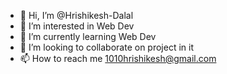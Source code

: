 - 👋 Hi, I’m @Hrishikesh-Dalal
- 👀 I’m interested in Web Dev
- 🌱 I’m currently learning Web Dev
- 💞️ I’m looking to collaborate on project in it
- 📫 How to reach me 1010hrishikesh@gmail.com

<!---
Hrishikesh-Dalal/Hrishikesh-Dalal is a ✨ special ✨ repository because its `README.md` (this file) appears on your GitHub profile.
You can click the Preview link to take a look at your changes.
--->

